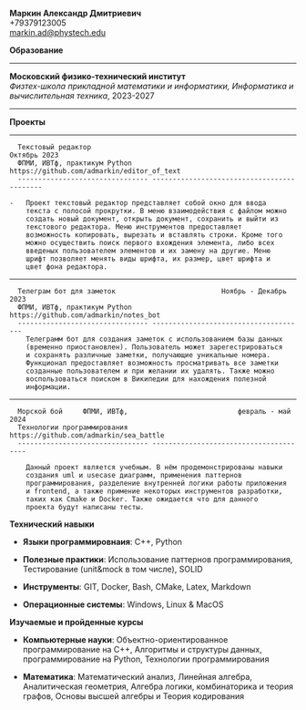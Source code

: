 **Маркин Александр Дмитриевич**\
+79379123005\
markin.ad@phystech.edu

**Образование**

  ------------------------------------------------------------------------------------------ -------------
  **Московский физико-технический институт**                                   
  *Физтех-школа прикладной математики и информатики, Информатика и вычислительная техника*, 2023-2027
  ------------------------------------------------------------------------------------------ -------------

 **Проекты**

   -------------------------------- ----------------------------------------------
      Текстовый редактор                                              Октябрь 2023
      ФПМИ, ИВТф, практикум Python      https://github.com/admarkin/editor_of_text
      -------------------------------- -------------------------------------------

    -   Проект текстовый редактор представляет собой окно для ввода
        текста с полосой прокрутки. В меню взаимодействия с файлом можно
        создать новый документ, открыть документ, сохранить и выйти из
        текстового редактора. Меню инструментов предоставляет
        возможность копировать, вырезать и вставлять строки. Кроме того
        можно осуществить поиск первого вхождения элемента, либо всех
        введеных пользователем элементов и их замену на другие. Меню
        шрифт позволяет менять виды шрифта, их размер, цвет шрифта и
        цвет фона редактора.

   -------------------------------- -----------------------------------------
      Телеграм бот для заметок                          Ноябрь - Декабрь 2023
      ФПМИ, ИВТф, практикум Python      https://github.com/admarkin/notes_bot
      -------------------------------- --------------------------------------
        Телеграмм бот для создания заметок с использованием базы данных
        (временно приостановлен). Пользователь может зарегестрироваться
        и сохранять различные заметки, получающие уникальные номера.
        Функционал предоставляет возможность просматривать все заметки
        созданные пользователем и при желании их удалять. Также можно
        воспользоваться поиском в Википедии для нахождения полезной
        информации.

   ----------------------------------- ---------------------------------------
      Морской бой     ФПМИ, ИВТф,                           февраль - май 2024
      Технологии программирования       https://github.com/admarkin/sea_battle
      -------------------------------- ---------------------------------------

        Данный проект является учебным. В нём продемонстрированы навыки
        создания uml и usecase диаграмм, применения паттернов
        программирования, разделение внутренней логики работы приложения
        и frontend, а также примение некоторых инструментов разработки,
        таких как Cmake и Docker. Также ожидается что для данного
        проекта будут написаны тесты.

 **Технический навыки**

-    **Языки программировнаия**: C++, Python

-    **Полезные практики**: Использование паттернов программирования,
    Тестирование (unit&mock в том числе), SOLID

-    **Инструменты**: GIT, Docker, Bash, CMake, Latex, Markdown

-    **Операционные системы**: Windows, Linux & MacOS

 **Изучаемые и пройденные курсы**

-    **Компьютерные науки**: Объектно-ориентированное программирование на
    C++, Алгоритмы и структуры данных, программирование на Python,
    Технологии программирования

-    **Математика**: Математический анализ, Линейная алгебра,
    Аналитическая геометрия, Алгебра логики, комбинаторика и теория
    графов, Основы высшей алгебры и Теория кодирования
